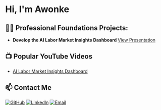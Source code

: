 <h1>Hi, I'm Awonke 

<h2>👨‍💻 Professional Foundations Projects:</h2>

- <b> Develop the AI Labor Market Insights Dashboard </b>  [View Presentation](https://docs.google.com/presentation/d/1lB6w0wbnVLDqmbGCyrmyXiKlOnobHgnEIoq79tOcYzA/edit?usp=sharing)
  


<h2>📺 Popular YouTube Videos</h2>


- [AI Labor Market Insights Dashboard](https://youtu.be/_xodPJHXH5E?si=_KuZqv2xhX6yG1Xf )
## 📫 Contact Me

[![GitHub](https://img.shields.io/badge/GitHub-181717?style=for-the-badge&logo=github&logoColor=white)](https://github.com/Vincevinty)
[![LinkedIn](https://img.shields.io/badge/LinkedIn-0A66C2?style=for-the-badge&logo=linkedin&logoColor=white)](https://www.linkedin.com/in/AwonkeVintwembi)
[![Email](https://img.shields.io/badge/Email-D14836?style=for-the-badge&logo=gmail&logoColor=white)](mailto:vincevinty@gmail.com)

<!--
**joshmadakor1/joshmadakor1** is a ✨ _special_ ✨ repository because its `README.md` (this file) appears on your GitHub profile.

Here are some ideas to get you started:

- 🔭 I’m currently working on ...
- 🌱 I’m currently learning ...
- 👯 I’m looking to collaborate on ...
- 🤔 I’m looking for help with ...
- 💬 Ask me about ...
- 📫 How to reach me: ...
- 😄 Pronouns: ...
- ⚡ Fun fact: ...
-->
